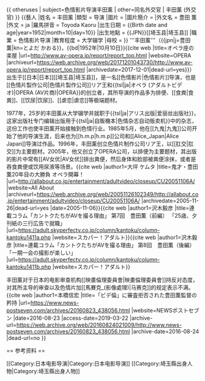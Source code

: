 {{ otheruses | subject=色情影片导演丰田薰 | other=同名外交官 | 丰田薰 (外交官) }} 
{{藝人
|姓名 = 丰田薰
|類型 = 导演
|圖片 = 
|圖片簡介 = 
|外文名 = 豊田 薫
|外文 = ja
|羅馬拼音 = Toyoda Kaoru
|出生日期 = {{Birth date and age|year=1952|month=10|day=10}}
|出生地點 = {{JPN}}[[埼玉县|埼玉县]]
|職業 = 色情影片导演
|教育程度 = 大学辍学
|母校 = 
}}
'''丰田薰'''（{{jpn|j=豊田 薫|kn=とよだ かおる}}，{{bd|1952年|10月10日}}<ref>{{cite web |title=オペラ座の楽屋 |url=http://www.av-opera.jp/report/report_top.html |website=OPERA |archiveurl=https://web.archive.org/web/20171201043730/http://www.av-opera.jp/report/report_top.html |archivedate=2017-12-01|dead-url=yes}}</ref>）出生于[[日本|日本]][[埼玉县|埼玉县]]，是一名[[色情影片|色情影片]]导演，也是[[色情片製作公司|色情片製作公司]]リア王和{{tsl|ja|オペラ (アダルトビデオ)|OPERA (AV片商)|OPERA}}的创立者，其所导演的作品多为排便、[[食粪|食粪]]、[[饮尿|饮尿]]、[[虐恋|虐恋]]等极端题材。

1977年，25岁的丰田薰从大学辍学并就职于{{tsl|ja|アリス出版|爱丽丝出版社}}，这家出版社专门编辑出版用于{{tsl|ja|自販機本|色情杂志自动贩卖机}}中的杂志，这份工作也使丰田薰开始接触到色情行业。1985年5月，他在[[九鬼|九鬼]]公司开始了他的导演生涯，后来也为[[h.m.p|h.m.p]]公司和[[Alice_Japan|Alice Japan]]导演过作品。1996年，丰田薰创立色情片制作公司リア王，以[[肛交|肛交]]为主要题材。2005年，他又创立了OPERA公司，以排便为主要题材，其出版的影片中常有[[AV女优|AV女优]]排出粪便，然后身体和脸部被粪便涂抹，或者是吞食粪便或饮用尿液等场景。<ref>{{cite web |author1=大坪 ケムタ |title=鬼才・豊田薫20年目の大勝負 オペラ開幕！ |url=http://allabout.co.jp/entertainment/adultvideo/closeup/CU20051106A/ |website=All About |archiveurl=https://web.archive.org/web/20051126102349/http://allabout.co.jp/entertainment/adultvideo/closeup/CU20051106A/ |archivedate=2005-11-26|dead-url=yes |date=2005-11-06}}</ref><ref>{{cite web |author1=沢木毅彦 |title=連載コラム「カントクたちがAVを撮る理由」 第7回　豊田薫（前編） 「25歳、夕刊紙の三行広告で就職」 |url=https://adult.skyperfectv.co.jp/column/kantoku/column-kantoku1411a.php |website=スカパー！アダルト}}</ref><ref>{{cite web |author1=沢木毅彦 |title=連載コラム「カントクたちがAVを撮る理由」 第8回　豊田薫（後編） 「一期一会の撮影が楽しい」 |url=https://adult.skyperfectv.co.jp/column/kantoku/column-kantoku1411b.php |website=スカパー！アダルト}}</ref>

丰田薰对于日本的电影审查机构[[映畫倫理委員會|映畫倫理委員會]]持反对态度，对其所主导的审查以及色情片加[[馬賽克_(影像處理)|马赛克]]的规定表示不满。<ref>{{cite web |author1=本橋信宏 |title=「ビデ倫」に審査拒否された豊田薫監督の矜持 |url=https://www.news-postseven.com/archives/20160823_438056.html |website=NEWSポストセブン |date=2016-08-23 |access-date=2019-03-22 |archive-url=https://web.archive.org/web/20160824021009/http://www.news-postseven.com/archives/20160823_438056.html |archive-date=2016-08-24 |dead-url=no }}</ref>

== 参考资料 ==
<references />

[[Category:日本电影导演|Category:日本电影导演]]
[[Category:埼玉縣出身人物|Category:埼玉縣出身人物]]